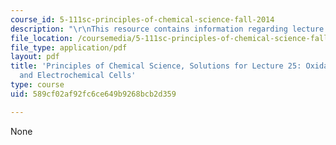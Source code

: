 ```yaml
---
course_id: 5-111sc-principles-of-chemical-science-fall-2014
description: "\r\nThis resource contains information regarding lecture 25 solution."
file_location: /coursemedia/5-111sc-principles-of-chemical-science-fall-2014/589cf02af92fc6ce649b9268bcb2d359_MIT5_111F14_Lec25Soln.pdf
file_type: application/pdf
layout: pdf
title: 'Principles of Chemical Science, Solutions for Lecture 25: Oxidation-Reduction
  and Electrochemical Cells'
type: course
uid: 589cf02af92fc6ce649b9268bcb2d359

---
```

None